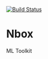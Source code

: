 [![Build Status](https://travis-ci.org/Joseorina/nbox.svg?branch=Ft-Connect_Db)](https://travis-ci.org/Joseorina/nbox)
# Nbox
ML Toolkit
